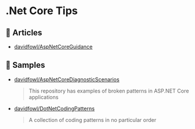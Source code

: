 
# .Net Core Tips

## 📝 Articles

- [davidfowl/AspNetCoreGuidance](https://github.com/davidfowl/AspNetCoreDiagnosticScenarios/blob/master/AspNetCoreGuidance.md)

## 🔖 Samples

- [davidfowl/AspNetCoreDiagnosticScenarios](https://github.com/davidfowl/AspNetCoreDiagnosticScenarios) 
  > This repository has examples of broken patterns in ASP.NET Core applications
 
- [davidfowl/DotNetCodingPatterns](https://github.com/davidfowl/DotNetCodingPatterns)
  > A collection of coding patterns in no particular order

